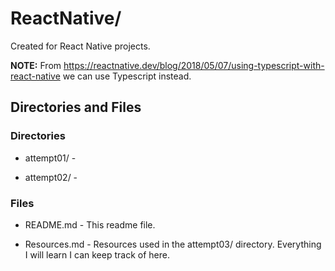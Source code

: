 # ReactNative/

Created for React Native projects.

**NOTE:** From https://reactnative.dev/blog/2018/05/07/using-typescript-with-react-native we can use Typescript instead.

## Directories and Files

### Directories

- attempt01/ -

- attempt02/ -

### Files

- README.md - This readme file.

- Resources.md - Resources used in the attempt03/ directory. Everything I will learn I can keep track of here.
